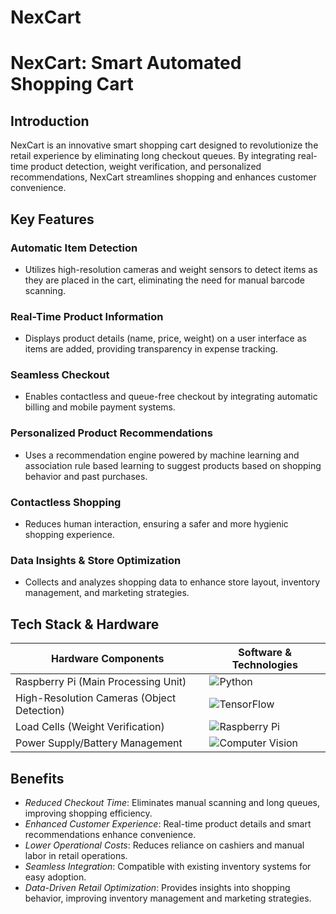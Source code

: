 # NexCart

# NexCart: Smart Automated Shopping Cart

## Introduction
NexCart is an innovative smart shopping cart designed to revolutionize the retail experience by eliminating long checkout queues. By integrating real-time product detection, weight verification, and personalized recommendations, NexCart streamlines shopping and enhances customer convenience.

## Key Features
### Automatic Item Detection
- Utilizes high-resolution cameras and weight sensors to detect items as they are placed in the cart, eliminating the need for manual barcode scanning.

### Real-Time Product Information
- Displays product details (name, price, weight) on a user interface as items are added, providing transparency in expense tracking.

### Seamless Checkout
- Enables contactless and queue-free checkout by integrating automatic billing and mobile payment systems.

### Personalized Product Recommendations
- Uses a recommendation engine powered by machine learning and association rule based learning to suggest products based on shopping behavior and past purchases.

### Contactless Shopping
- Reduces human interaction, ensuring a safer and more hygienic shopping experience.

### Data Insights & Store Optimization
- Collects and analyzes shopping data to enhance store layout, inventory management, and marketing strategies.

## Tech Stack & Hardware
| Hardware Components | Software & Technologies |
|---------------------|------------------------|
| Raspberry Pi (Main Processing Unit) | ![Python](https://img.shields.io/badge/Python-3776AB?style=for-the-badge&logo=python&logoColor=white) |
| High-Resolution Cameras (Object Detection) | ![TensorFlow](https://img.shields.io/badge/TensorFlow-FF6F00?style=for-the-badge&logo=tensorflow&logoColor=white) |
| Load Cells (Weight Verification) | ![Raspberry Pi](https://img.shields.io/badge/RaspberryPi-A22846?style=for-the-badge&logo=raspberrypi&logoColor=white) |
| Power Supply/Battery Management | ![Computer Vision](https://img.shields.io/badge/ComputerVision-00599C?style=for-the-badge&logo=opencv&logoColor=white) |

## Benefits
- *Reduced Checkout Time*: Eliminates manual scanning and long queues, improving shopping efficiency.
- *Enhanced Customer Experience*: Real-time product details and smart recommendations enhance convenience.
- *Lower Operational Costs*: Reduces reliance on cashiers and manual labor in retail operations.
- *Seamless Integration*: Compatible with existing inventory systems for easy adoption.
- *Data-Driven Retail Optimization*: Provides insights into shopping behavior, improving inventory management and marketing strategies.
